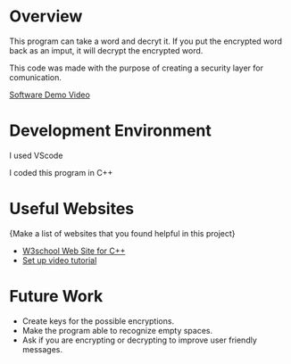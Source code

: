 # Overview

This program can take a word and decryt it. If you put the encrypted word back as an imput, it will decrypt the encrypted word.

This code was made with the purpose of creating a security layer for comunication.

[Software Demo Video](http://youtube.link.goes.here)

# Development Environment

I used VScode

I coded this program in C++

# Useful Websites

{Make a list of websites that you found helpful in this project}
* [W3school Web Site for C++](https://www.w3schools.com/cpp/)
* [Set up video tutorial](https://www.youtube.com/watch?v=77v-Poud_io&t=348s)

# Future Work

* Create keys for the possible encryptions.
* Make the program able to recognize empty spaces.
* Ask if you are encrypting or decrypting to improve user friendly messages.